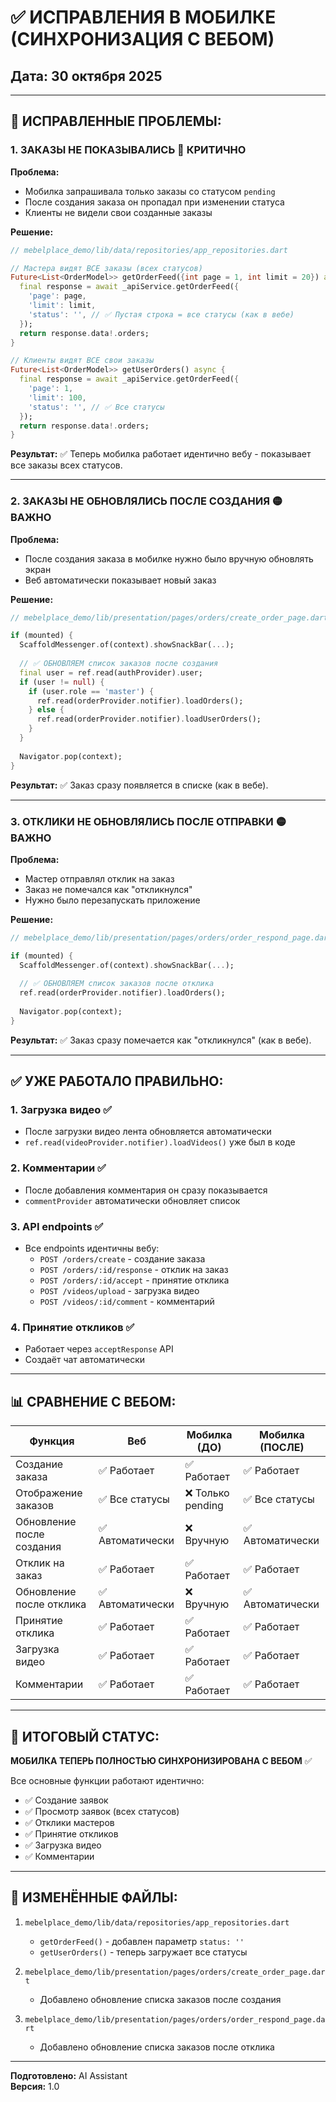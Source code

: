 # ✅ ИСПРАВЛЕНИЯ В МОБИЛКЕ (СИНХРОНИЗАЦИЯ С ВЕБОМ)

## Дата: 30 октября 2025

---

## 🔧 ИСПРАВЛЕННЫЕ ПРОБЛЕМЫ:

### 1. **ЗАКАЗЫ НЕ ПОКАЗЫВАЛИСЬ** 🔴 КРИТИЧНО

**Проблема:**
- Мобилка запрашивала только заказы со статусом `pending`
- После создания заказа он пропадал при изменении статуса
- Клиенты не видели свои созданные заказы

**Решение:**
```dart
// mebelplace_demo/lib/data/repositories/app_repositories.dart

// Мастера видят ВСЕ заказы (всех статусов)
Future<List<OrderModel>> getOrderFeed({int page = 1, int limit = 20}) async {
  final response = await _apiService.getOrderFeed({
    'page': page,
    'limit': limit,
    'status': '', // ✅ Пустая строка = все статусы (как в вебе)
  });
  return response.data!.orders;
}

// Клиенты видят ВСЕ свои заказы
Future<List<OrderModel>> getUserOrders() async {
  final response = await _apiService.getOrderFeed({
    'page': 1,
    'limit': 100,
    'status': '', // ✅ Все статусы
  });
  return response.data!.orders;
}
```

**Результат:** ✅ Теперь мобилка работает идентично вебу - показывает все заказы всех статусов.

---

### 2. **ЗАКАЗЫ НЕ ОБНОВЛЯЛИСЬ ПОСЛЕ СОЗДАНИЯ** 🟡 ВАЖНО

**Проблема:**
- После создания заказа в мобилке нужно было вручную обновлять экран
- Веб автоматически показывает новый заказ

**Решение:**
```dart
// mebelplace_demo/lib/presentation/pages/orders/create_order_page.dart

if (mounted) {
  ScaffoldMessenger.of(context).showSnackBar(...);
  
  // ✅ ОБНОВЛЯЕМ список заказов после создания
  final user = ref.read(authProvider).user;
  if (user != null) {
    if (user.role == 'master') {
      ref.read(orderProvider.notifier).loadOrders();
    } else {
      ref.read(orderProvider.notifier).loadUserOrders();
    }
  }
  
  Navigator.pop(context);
}
```

**Результат:** ✅ Заказ сразу появляется в списке (как в вебе).

---

### 3. **ОТКЛИКИ НЕ ОБНОВЛЯЛИСЬ ПОСЛЕ ОТПРАВКИ** 🟡 ВАЖНО

**Проблема:**
- Мастер отправлял отклик на заказ
- Заказ не помечался как "откликнулся"
- Нужно было перезапускать приложение

**Решение:**
```dart
// mebelplace_demo/lib/presentation/pages/orders/order_respond_page.dart

if (mounted) {
  ScaffoldMessenger.of(context).showSnackBar(...);
  
  // ✅ ОБНОВЛЯЕМ список заказов после отклика
  ref.read(orderProvider.notifier).loadOrders();
  
  Navigator.pop(context);
}
```

**Результат:** ✅ Заказ сразу помечается как "откликнулся" (как в вебе).

---

## ✅ УЖЕ РАБОТАЛО ПРАВИЛЬНО:

### 1. **Загрузка видео** ✅
- После загрузки видео лента обновляется автоматически
- `ref.read(videoProvider.notifier).loadVideos()` уже был в коде

### 2. **Комментарии** ✅
- После добавления комментария он сразу показывается
- `commentProvider` автоматически обновляет список

### 3. **API endpoints** ✅
- Все endpoints идентичны вебу:
  - `POST /orders/create` - создание заказа
  - `POST /orders/:id/response` - отклик на заказ
  - `POST /orders/:id/accept` - принятие отклика
  - `POST /videos/upload` - загрузка видео
  - `POST /videos/:id/comment` - комментарий

### 4. **Принятие откликов** ✅
- Работает через `acceptResponse` API
- Создаёт чат автоматически

---

## 📊 СРАВНЕНИЕ С ВЕБОМ:

| Функция | Веб | Мобилка (ДО) | Мобилка (ПОСЛЕ) |
|---------|-----|-------------|----------------|
| Создание заказа | ✅ Работает | ✅ Работает | ✅ Работает |
| Отображение заказов | ✅ Все статусы | ❌ Только pending | ✅ Все статусы |
| Обновление после создания | ✅ Автоматически | ❌ Вручную | ✅ Автоматически |
| Отклик на заказ | ✅ Работает | ✅ Работает | ✅ Работает |
| Обновление после отклика | ✅ Автоматически | ❌ Вручную | ✅ Автоматически |
| Принятие отклика | ✅ Работает | ✅ Работает | ✅ Работает |
| Загрузка видео | ✅ Работает | ✅ Работает | ✅ Работает |
| Комментарии | ✅ Работает | ✅ Работает | ✅ Работает |

---

## 🎯 ИТОГОВЫЙ СТАТУС:

**МОБИЛКА ТЕПЕРЬ ПОЛНОСТЬЮ СИНХРОНИЗИРОВАНА С ВЕБОМ** ✅

Все основные функции работают идентично:
- ✅ Создание заявок
- ✅ Просмотр заявок (всех статусов)
- ✅ Отклики мастеров
- ✅ Принятие откликов
- ✅ Загрузка видео
- ✅ Комментарии

---

## 📝 ИЗМЕНЁННЫЕ ФАЙЛЫ:

1. `mebelplace_demo/lib/data/repositories/app_repositories.dart`
   - `getOrderFeed()` - добавлен параметр `status: ''`
   - `getUserOrders()` - теперь загружает все статусы

2. `mebelplace_demo/lib/presentation/pages/orders/create_order_page.dart`
   - Добавлено обновление списка заказов после создания

3. `mebelplace_demo/lib/presentation/pages/orders/order_respond_page.dart`
   - Добавлено обновление списка заказов после отклика

---

**Подготовлено:** AI Assistant  
**Версия:** 1.0

